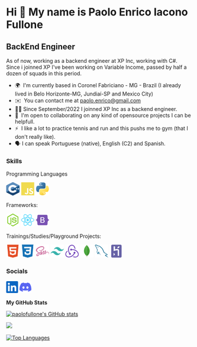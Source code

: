 Hi 👋 My name is Paolo Enrico Iacono Fullone
============================================

BackEnd Engineer
---------------------

As of now, working as a backend engineer at XP Inc, working with C#.\
Since i joinned XP I've been working on Variable Income, passed by half a dozen of squads in this period.

* 🌍  I'm currently based in Coronel Fabriciano - MG - Brazil (I already lived in Belo Horizonte-MG, Jundiaí-SP and Mexico City)
* ✉️  You can contact me at [paolo.enrico@gmail.com](mailto:paolo.enrico@gmail.com)
* 👨‍💻  Since September/2022 I joinned XP Inc as a backend engineer.
* 🤝  I'm open to collaborating on any kind of opensource projects I can be helpfull.
* ⚡  I like a lot to practice tennis and run and this pushs me to gym (that I don't really like).
* 🗣️  I can speak Portuguese (native), English (C2) and Spanish.

### Skills

<p>Programming Languages</p>
<p aligh="left">
<img src="images/c++.svg" width="36" height="36" alt="C#" />
<img src="images/javascript-colored.svg" width="36" height="36" alt="Javascript" />
<img src="images/python-colored.svg" width="36" height="36" alt="Python" />
</p>
<p>Frameworks:</p>
<p aligh="left">
<img src="images/nodejs-colored.svg" width="36" height="36" alt="NodeJS" />
<img src="images/react-colored.svg" width="36" height="36" alt="React" />
<img src="images/bootstrap-colored.svg" width="36" height="36" alt="Bootstrap" />
</p>
<p>Trainings/Studies/Playground Projects:</p>
<p aligh="left">
<img src="images/html5-colored.svg" width="36" height="36" alt="HTML5" />
<img src="images/css3-colored.svg" width="36" height="36" alt="CSS3" />
<img src="images/sass-colored.svg" width="36" height="36" alt="Sass" />
<img src="images/tailwindcss-colored.svg" width="36" height="36" alt="TailwindCSS" />
<img src="images/redux-colored.svg" width="36" height="36" alt="Redux" />
<img src="images/mongodb-colored.svg" width="36" height="36" alt="MongoDB" />
<img src="images/mysql-colored.svg" width="36" height="36" alt="MySQL" />
<img src="images/heroku-colored.svg" width="36" height="36" alt="Heroku" />
</p>


### Socials

<p align="left"> 
<a href="https://www.linkedin.com/in/paolofullone/" target="_blank" rel="noreferrer"><img src="images/linkedin.svg" width="32" height="32" /></a> 
<a href="https://discord.com/users/Paolo#1792" target="_blank" rel="noreferrer"><img src="images/discord.svg" width="32" height="32" /></a> 

<b>My GitHub Stats</b>

<a href="http://www.github.com/paolofullone"><img src="https://github-readme-stats.vercel.app/api?username=paolofullone&show_icons=true&hide=&count_private=true&title_color=0891b2&text_color=ffffff&icon_color=0891b2&bg_color=1c1917&hide_border=true&show_icons=true" alt="paolofullone's GitHub stats" /></a>

<a href="http://www.github.com/paolofullone"><img src="https://github-readme-streak-stats.herokuapp.com/?user=paolofullone&stroke=ffffff&background=1c1917&ring=0891b2&fire=0891b2&currStreakNum=ffffff&currStreakLabel=0891b2&sideNums=ffffff&sideLabels=ffffff&dates=ffffff&hide_border=true" /></a>

<a href="https://github.com/paolofullone" align="left"><img src="https://github-readme-stats.vercel.app/api/top-langs/?username=paolofullone&langs_count=10&title_color=0891b2&text_color=ffffff&icon_color=0891b2&bg_color=1c1917&hide_border=true&locale=en&custom_title=Top%20%Languages" alt="Top Languages" /></a>
